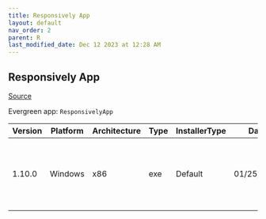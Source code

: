 ```yaml
---
title: Responsively App
layout: default
nav_order: 2
parent: R
last_modified_date: Dec 12 2023 at 12:28 AM
---
```


## Responsively App

[Source](https://responsively.app/)

Evergreen app: `ResponsivelyApp`

| Version | Platform | Architecture | Type | InstallerType | Date       | Size     | URI                                                                                                                                                                                                                                                  |
| ------- | -------- | ------------ | ---- | ------------- | ---------- | -------- | ---------------------------------------------------------------------------------------------------------------------------------------------------------------------------------------------------------------------------------------------------- |
| 1.10.0  | Windows  | x86          | exe  | Default       | 01/25/2023 | 85451040 | [https://github.com/responsively-org/responsively-app-releases/releases/download/v1.10.0/ResponsivelyApp-Setup-1.10.0.exe](https://github.com/responsively-org/responsively-app-releases/releases/download/v1.10.0/ResponsivelyApp-Setup-1.10.0.exe) |
